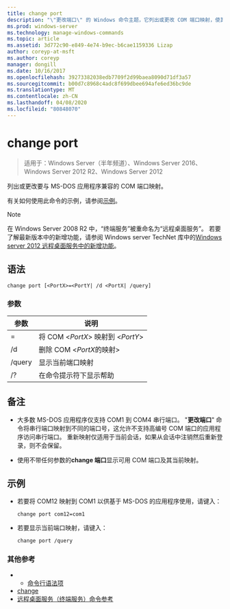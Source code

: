 ```yaml
---
title: change port
description: "\"更改端口\" 的 Windows 命令主题，它列出或更改 COM 端口映射，使其与 MS-DOS 应用程序兼容。"
ms.prod: windows-server
ms.technology: manage-windows-commands
ms.topic: article
ms.assetid: 3d772c90-e849-4e74-b9ec-b6cae1159336 Lizap
author: coreyp-at-msft
ms.author: coreyp
manager: dongill
ms.date: 10/16/2017
ms.openlocfilehash: 39273382038edb7709f2d99baea8090d71df3a57
ms.sourcegitcommit: b00d7c8968c4adc8f699dbee694afe6ed36bc9de
ms.translationtype: MT
ms.contentlocale: zh-CN
ms.lasthandoff: 04/08/2020
ms.locfileid: "80848070"
---
```

# <a name="change-port"></a>change port

> 适用于：Windows Server（半年频道）、Windows Server 2016、Windows Server 2012 R2、Windows Server 2012

列出或更改要与 MS-DOS 应用程序兼容的 COM 端口映射。

有关如何使用此命令的示例，请参阅[示例](#BKMK_examples)。

> [!NOTE]
> 在 Windows Server 2008 R2 中，“终端服务”被重命名为“远程桌面服务”。 若要了解最新版本中的新增功能，请参阅 Windows server TechNet 库中的[Windows server 2012 远程桌面服务中的新增功能](https://technet.microsoft.com/library/hh831527)。

## <a name="syntax"></a>语法

```
change port [<PortX>=<PortY| /d <PortX| /query]
```

### <a name="parameters"></a>参数


|    参数    |              说明               |
|-----------------|----------------------------------------|
| <PortX>=<PortY> | 将 COM <*PortX*> 映射到 <*PortY*> |
|   /d <PortX>    | 删除 COM <*PortX*的映射> |
|     /query      | 显示当前端口映射 |
|       /?        | 在命令提示符下显示帮助 |

## <a name="remarks"></a>备注

- 大多数 MS-DOS 应用程序仅支持 COM1 到 COM4 串行端口。 "**更改端口**" 命令将串行端口映射到不同的端口号，这允许不支持高编号 COM 端口的应用程序访问串行端口。 重新映射仅适用于当前会话，如果从会话中注销然后重新登录，则不会保留。

- 使用不带任何参数的**change 端口**显示可用 COM 端口及其当前映射。

## <a name="examples"></a><a name=BKMK_examples></a>示例

- 若要将 COM12 映射到 COM1 以供基于 MS-DOS 的应用程序使用，请键入：
  ```
  change port com12=com1
  ```
- 若要显示当前端口映射，请键入：
  ```
  change port /query
  ```

### <a name="additional-references"></a>其他参考
- - [命令行语法项](command-line-syntax-key.md)
- [change](change.md)
- [远程桌面服务（终端服务）命令参考](remote-desktop-services-terminal-services-command-reference.md)
